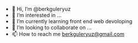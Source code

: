 - 👋 Hi, I’m @berkguleryuz
- 👀 I’m interested in ...
- 🌱 I’m currently learning front end web devoloping
- 💞️ I’m looking to collaborate on ...
- 📫 How to reach me berkguleryuz@gmail.com

<!---
berkguleryuz/berkguleryuz is a ✨ special ✨ repository because its `README.md` (this file) appears on your GitHub profile.
You can click the Preview link to take a look at your changes.
--->
